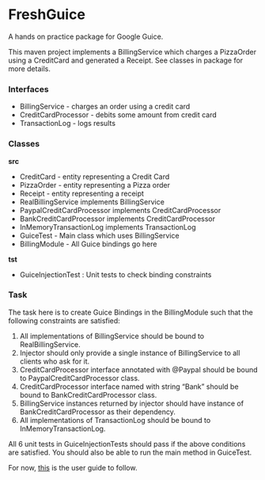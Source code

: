 # FreshGuice
A hands on practice package for Google Guice. 

This maven project implements a BillingService which charges a PizzaOrder using a CreditCard and generated a Receipt.
See classes in package for more details.

### Interfaces
* BillingService - charges an order using a credit card
* CreditCardProcessor - debits some amount from credit card
* TransactionLog - logs results
### Classes
**src**
* CreditCard - entity representing a Credit Card
* PizzaOrder - entity representing a Pizza order
* Receipt - entity representing a receipt
* RealBillingService implements BillingService
* PaypalCreditCardProcessor implements CreditCardProcessor
* BankCreditCardProcessor implements CreditCardProcessor
* InMemoryTransactionLog implements TransactionLog
* GuiceTest - Main class which uses BillingService
* BillingModule - All Guice bindings go here

**tst** 
* GuiceInjectionTest : Unit tests to check binding constraints

### Task
The task here is to create Guice Bindings in the BillingModule such that the following constraints are satisfied: 

1. All implementations of BillingService should be bound to RealBillingService.
2. Injector should only provide a single instance of BillingService to all clients who ask for it.
3. CreditCardProcessor interface annotated with @Paypal should be bound to PaypalCreditCardProcessor class.
4. CreditCardProcessor interface named with string “Bank” should be bound to BankCreditCardProcessor class.
5. BillingService instances returned by injector should have instance of BankCreditCardProcessor as their dependency.
6. All implementations of TransactionLog should be bound to InMemoryTransactionLog.

All 6 unit tests in GuiceInjectionTests should pass if the above conditions are satisfied.
You should also be able to run the main method in GuiceTest. 
 
For now, [this](https://github.com/google/guice/wiki/GettingStarted) is the user guide to follow. 

 




